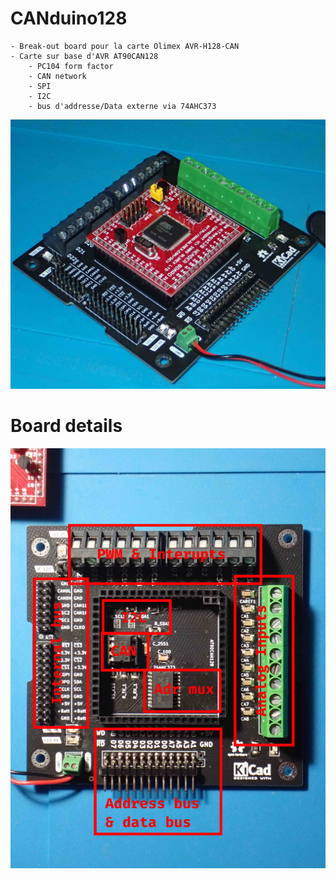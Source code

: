 # CANduino128
	- Break-out board pour la carte Olimex AVR-H128-CAN
	- Carte sur base d'AVR AT90CAN128
		- PC104 form factor
		- CAN network
		- SPI
		- I2C
		- bus d'addresse/Data externe via 74AHC373

![Board 3/4](./Pdf_et_doc_sources/Photos/Board_2.jpg)

# Board details
![Board details](./Pdf_et_doc_sources/Photos/Board_1.jpg)

